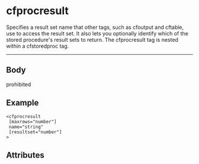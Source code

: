 # cfprocresult


Specifies a result set name that other tags, such as cfoutput and cftable, use to access
  the result set. It also lets you optionally identify which of the stored procedure's result sets to
  return. The cfprocresult tag is nested within a cfstoredproc tag.

---
## Body
prohibited

## Example
```
<cfprocresult
 [maxrows="number"]
 name="string"
 [resultset="number"]
>
```
## Attributes
